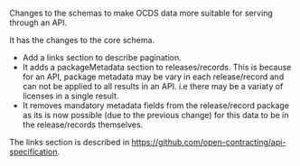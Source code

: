Changes to the schemas to make OCDS data more suitable for serving through an API.

It has the changes to the core schema.

* Add a links section to describe pagination.
* It adds a packageMetadata section to releases/records.  This is because for an API, package metadata may be vary in each release/record and can not be applied to all results in an API. i.e there may be a variaty of licenses in a single result.
* It removes mandatory metadata fields from the release/record package as its is now possible (due to the previous change) for this data to be in the release/records themselves.


The links section is described in https://github.com/open-contracting/api-specification.
